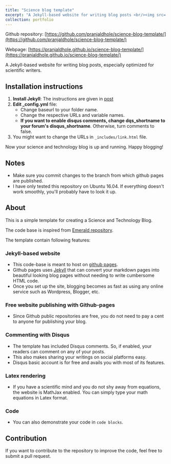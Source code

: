 ```yaml
---
title: "Science blog template"
excerpt: "A Jekyll-based website for writing blog posts <br/><img src='/images/science_blog.png'>"
collection: portfolio
---
```

Github repository: [https://github.com/pranjaldhole/science-blog-template/](https://github.com/pranjaldhole/science-blog-template/)

Webpage: [https://pranjaldhole.github.io/science-blog-template/](https://pranjaldhole.github.io/science-blog-template/)

A Jekyll-based website for writing blog posts, especially optimized for scientific writers.

## Installation instructions

1. **Install Jekyll**: The instructions are given in [post](_posts/2018-05-14-install-jekyll.md)
2. **Edit _config.yml** file:
    - Change baseurl to your folder name.
    - Change the respective URLs and variable names.
    - **If you want to enable disqus comments, change dqs_shortname to your
    forum's disqus_shortname**. Otherwise, turn comments to false.
3. You might want to change the URLs in `_includes/link.html` file.

Now your science and technology blog is up and running. Happy blogging!

## Notes
- Make sure you commit changes to the branch from which github pages are published.
- I have only tested this repository on Ubuntu 16.04. If everything doesn't work smoothly,
you'll probably have to look it up.

## About

This is a simple template for creating a Science and Technology Blog.

The code base is inspired from [Emerald repository](https://github.com/KingFelix/emerald).

The template contain following features:

### Jekyll-based website
- This code-base is meant to host on [github pages](https://pages.github.com/).
- Github pages uses [Jekyll](https://jekyllrb.com/) that can convert your
markdown pages into beautiful looking blog pages without needing to
write cumbersome HTML code.
- Once you set up the site, blogging becomes as fast as using any online service
such as Wordpress, Blogger, etc.

### Free website publishing with Github-pages
- Since Github public repositories are free, you do not need to pay a cent to
anyone for publishing your blog.

### Commenting with Disqus
- The template has included Disqus comments. So, if enabled, your readers can
comment on any of your posts.
- This also makes sharing your writings on social platforms easy.
- Disqus basic account is for free and avails you with most of its features.

### Latex rendering
- If you have a scientific mind and you do not shy away from equations, the
website is MathJax enabled. You can simply type your math equations in
Latex format.

### Code
- You can also demonstrate your code in `code blocks`.

## Contribution
If you want to contribute to the repository to improve the code, feel free to submit a pull request.
